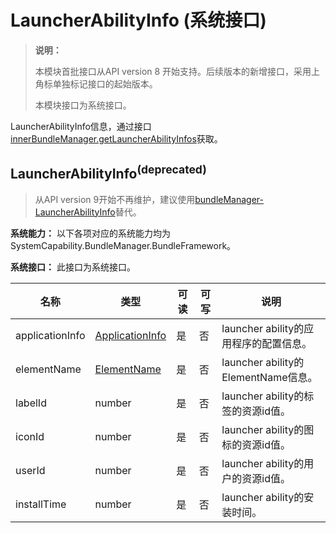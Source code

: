 # LauncherAbilityInfo (系统接口)

> **说明：**
>
> 本模块首批接口从API version 8 开始支持。后续版本的新增接口，采用上角标单独标记接口的起始版本。
>
> 本模块接口为系统接口。

LauncherAbilityInfo信息，通过接口[innerBundleManager.getLauncherAbilityInfos](js-apis-Bundle-InnerBundleManager-sys.md)获取。

## LauncherAbilityInfo<sup>(deprecated)<sup>

> 从API version 9开始不再维护，建议使用[bundleManager-LauncherAbilityInfo](js-apis-bundleManager-launcherAbilityInfo-sys.md)替代。

 **系统能力：** 以下各项对应的系统能力均为SystemCapability.BundleManager.BundleFramework。

 **系统接口：** 此接口为系统接口。

| 名称            | 类型                                                 | 可读 | 可写 | 说明                                   |
| --------------- | ---------------------------------------------------- | ---- | ---- | -------------------------------------- |
| applicationInfo | [ApplicationInfo](js-apis-bundle-ApplicationInfo.md) | 是   | 否   | launcher ability的应用程序的配置信息。 |
| elementName     | [ElementName](js-apis-bundle-ElementName.md)         | 是   | 否   | launcher ability的ElementName信息。    |
| labelId         | number                                               | 是   | 否   | launcher ability的标签的资源id值。             |
| iconId          | number                                               | 是   | 否   | launcher ability的图标的资源id值。             |
| userId          | number                                               | 是   | 否   | launcher ability的用户的资源id值。             |
| installTime     | number                                               | 是   | 否   | launcher ability的安装时间。           |